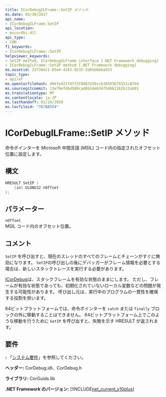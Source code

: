 ```yaml
---
title: ICorDebugILFrame::SetIP メソッド
ms.date: 03/30/2017
api_name:
- ICorDebugILFrame.SetIP
api_location:
- mscordbi.dll
api_type:
- COM
f1_keywords:
- ICorDebugILFrame::SetIP
helpviewer_keywords:
- SetIP method, ICorDebugILFrame interface [.NET Framework debugging]
- ICorDebugILFrame::SetIP method [.NET Framework debugging]
ms.assetid: 23f38dc1-85e4-4263-9235-2d05bbb6a833
topic_type:
- apiref
ms.openlocfilehash: 466fe421f4ff3f8983159ccb38503b75551c87bd
ms.sourcegitcommit: 13e79efdbd589cad6b1de634f5d6b1262b12ab01
ms.translationtype: MT
ms.contentlocale: ja-JP
ms.lasthandoff: 01/28/2020
ms.locfileid: "76788554"
---
```

# <a name="icordebugilframesetip-method"></a>ICorDebugILFrame::SetIP メソッド
命令ポインターを Microsoft 中間言語 (MSIL) コード内の指定されたオフセット位置に設定します。  
  
## <a name="syntax"></a>構文  
  
```cpp  
HRESULT SetIP (  
    [in] ULONG32 nOffset  
);  
```  
  
## <a name="parameters"></a>パラメーター  
 `nOffset`  
 MSIL コード内のオフセット位置。  
  
## <a name="remarks"></a>コメント  
 `SetIP` を呼び出すと、現在のスレッドのすべてのフレームとチェーンがすぐに無効になります。 `SetIP`の呼び出しの後にデバッガーがフレーム情報を必要とする場合は、新しいスタックトレースを実行する必要があります。  
  
 [ICorDebug](icordebug-interface.md)は、スタックフレームを有効な状態のままにします。 ただし、フレームが有効な状態であっても、初期化されていないローカル変数などの問題が発生する可能性があります。 呼び出し元は、実行中のプログラムの一貫性を確保する役割を担います。  
  
 64ビットプラットフォームでは、命令ポインターを `catch` または `finally` ブロックの外に移動することはできません。 64ビットプラットフォーム上でこのような移動を行うために `SetIP` を呼び出すと、失敗を示す HRESULT が返されます。  
  
## <a name="requirements"></a>要件  
 **:** 「[システム要件](../../../../docs/framework/get-started/system-requirements.md)」を参照してください。  
  
 **ヘッダー:** CorDebug.idl、CorDebug.h  
  
 **ライブラリ:** CorGuids.lib  
  
 **.NET Framework のバージョン:** [!INCLUDE[net_current_v10plus](../../../../includes/net-current-v10plus-md.md)]
